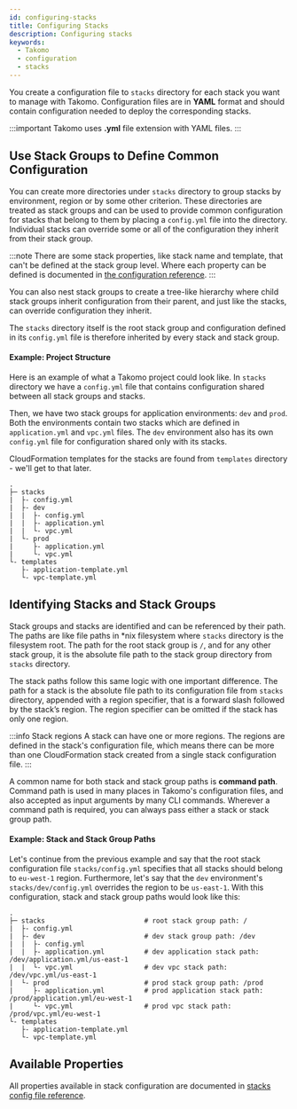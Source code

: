 ```yaml
---
id: configuring-stacks
title: Configuring Stacks
description: Configuring stacks
keywords:
  - Takomo
  - configuration
  - stacks
---
```


You create a configuration file to `stacks` directory for each stack you want to manage with Takomo. Configuration files are in **YAML** format and should contain configuration needed to deploy the corresponding stacks.

:::important
Takomo uses **.yml** file extension with YAML files.
:::

## Use Stack Groups to Define Common Configuration 

You can create more directories under `stacks` directory to group stacks by environment, region or by some other criterion. These directories are treated as stack groups and can be used to provide common configuration for stacks that belong to them by placing a `config.yml` file into the directory. Individual stacks can override some or all of the configuration they inherit from their stack group.

:::note
There are some stack properties, like stack name and template, that can't be defined at the stack group level. Where each property can be defined is documented in [the configuration reference](/docs/config-reference/stacks).
:::

You can also nest stack groups to create a tree-like hierarchy where child stack groups inherit configuration from their parent, and just like the stacks, can override configuration they inherit. 

The `stacks` directory itself is the root stack group and configuration defined in its `config.yml` file is therefore inherited by every stack and stack group.

#### Example: Project Structure 

Here is an example of what a Takomo project could look like. In `stacks` directory we have a `config.yml` file that contains configuration shared between all stack groups and stacks.

Then, we have two stack groups for application environments: `dev` and `prod`. Both the environments contain two stacks which are defined in `application.yml` and `vpc.yml` files. The `dev` environment also has its own `config.yml` file for configuration shared only with its stacks.

CloudFormation templates for the stacks are found from `templates` directory - we'll get to that later.

```
.
├─ stacks
|  ├- config.yml
|  ├- dev
|  |  ├- config.yml
|  |  ├- application.yml
|  |  └- vpc.yml
|  └- prod
|     ├- application.yml
|     └- vpc.yml
└- templates
   ├- application-template.yml
   └- vpc-template.yml
```

## Identifying Stacks and Stack Groups

Stack groups and stacks are identified and can be referenced by their path. The paths are like file paths in *nix filesystem where `stacks` directory is the filesystem root. The path for the root stack group is `/`, and for any other stack group, it is the absolute file path to the stack group directory from `stacks` directory.

The stack paths follow this same logic with one important difference. The path for a stack is the absolute file path to its configuration file from `stacks` directory, appended with a region specifier, that is a forward slash followed by the stack’s region. The region specifier can be omitted if the stack has only one region.

:::info Stack regions
A stack can have one or more regions. The regions are defined in the stack's configuration file, which means there can be more than one CloudFormation stack created from a single stack configuration file.
:::

A common name for both stack and stack group paths is **command path**. Command path is used in many places in Takomo's configuration files, and also accepted as input arguments by many CLI commands. Wherever a command path is required, you can always pass either a stack or stack group path.

#### Example: Stack and Stack Group Paths

Let's continue from the previous example and say that the root stack configuration file `stacks/config.yml` specifies that all stacks should belong to `eu-west-1` region. Furthermore, let's say that the `dev` environment's `stacks/dev/config.yml` overrides the region to be `us-east-1`. With this configuration, stack and stack group paths would look like this:

```
.
├─ stacks                         # root stack group path: /
|  ├- config.yml                  
|  ├- dev                         # dev stack group path: /dev
|  |  ├- config.yml               
|  |  ├- application.yml          # dev application stack path: /dev/application.yml/us-east-1
|  |  └- vpc.yml                  # dev vpc stack path: /dev/vpc.yml/us-east-1
|  └- prod                        # prod stack group path: /prod
|     ├- application.yml          # prod application stack path: /prod/application.yml/eu-west-1
|     └- vpc.yml                  # prod vpc stack path: /prod/vpc.yml/eu-west-1
└- templates
   ├- application-template.yml
   └- vpc-template.yml
```

## Available Properties

All properties available in stack configuration are documented in [stacks config file reference](/docs/config-reference/stacks).